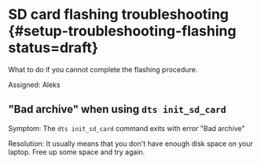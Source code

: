 # SD card flashing troubleshooting {#setup-troubleshooting-flashing status=draft}

What to do if you cannot complete the flashing procedure. 

Assigned: Aleks

## "Bad archive" when using `dts init_sd_card`

Symptom: The `dts init_sd_card` command exits with error "Bad archive"
 
Resolution: It usually means that you don't have enough disk space on your laptop. Free up some space and try again.
